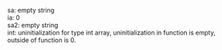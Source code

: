 sa: empty string  
ia:  0  
sa2:  empty string  
int:  uninitialization
for type int array, uninitialization in function is empty, outside of function is 0.

